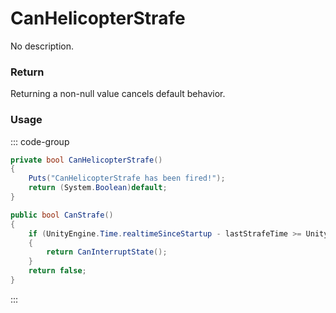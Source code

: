 # CanHelicopterStrafe
<Badge type="info" text="Vehicle"/><Badge type="danger" text="Carbon Compatible"/><Badge type="warning" text="Oxide Compatible"/>
No description.
### Return
Returning a non-null value cancels default behavior.

### Usage
::: code-group
```csharp [Example]
private bool CanHelicopterStrafe()
{
	Puts("CanHelicopterStrafe has been fired!");
	return (System.Boolean)default;
}
```
```csharp [Source — Assembly-CSharp @ PatrolHelicopterAI]
public bool CanStrafe()
{
	if (UnityEngine.Time.realtimeSinceStartup - lastStrafeTime >= UnityEngine.Random.Range(15f, 25f))
	{
		return CanInterruptState();
	}
	return false;
}

```
:::
